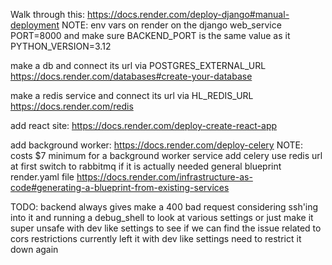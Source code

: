 Walk through this:
  https://docs.render.com/deploy-django#manual-deployment
  NOTE:
    env vars on render on the django web_service
      PORT=8000 and make sure BACKEND_PORT is the same value as it
      PYTHON_VERSION=3.12

make a db and connect its url via POSTGRES_EXTERNAL_URL
  https://docs.render.com/databases#create-your-database

make a redis service and connect its url via HL_REDIS_URL
  https://docs.render.com/redis

add react site: https://docs.render.com/deploy-create-react-app

add background worker: https://docs.render.com/deploy-celery
  NOTE: costs $7 minimum for a background worker service
  add celery
  use redis url at first
    switch to rabbitmq if it is actually needed
general blueprint render.yaml file
  https://docs.render.com/infrastructure-as-code#generating-a-blueprint-from-existing-services

TODO:
  backend always gives make a 400 bad request
    considering ssh'ing into it and running a debug_shell to look at various settings
      or just make it super unsafe with dev like settings to see if we can find the issue
    related to cors restrictions
      currently left it with dev like settings
        need to restrict it down again
